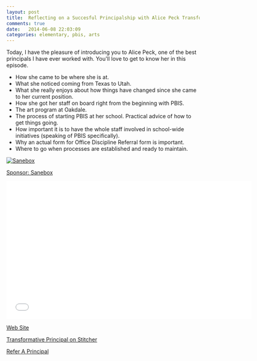 ```yaml
---
layout: post
title:  Reflecting on a Succesful Principalship with Alice Peck Transformative Principal 027
comments: true
date:   2014-06-08 22:03:09
categories: elementary, pbis, arts 
---
```


Today, I have the pleasure of introducing you to Alice Peck, one of the best principals I have ever worked with. You'll love to get to know her in this episode. 

* How she came to be where she is at. 
* What she noticed coming from Texas to Utah. 
* What she really enjoys about how things have changed since she came to her current position. 
* How she got her staff on board right from the beginning with PBIS. 
* The art program at Oakdale.
* The process of starting PBIS at her school. Practical advice of how to get things going. 
* How important it is to have the whole staff involved in school-wide initiatives (speaking of PBIS specifically). 
* Why an actual form for Office Discipline Referral form is important. 
* Where to go when processes are established and ready to maintain. 

<a href="http://mbsy.co/3jbnc" target="_blank" style="outline:none;border:none;"><img src="https://ambassador-api.s3.amazonaws.com/files/810_Sep_10_2013_00_03_15.jpg" alt="Sanebox" border="0" /></a>

[Sponsor: Sanebox](http://bit.ly/1mLVUtj)

<iframe style="border: none" src="//html5-player.libsyn.com/embed/destination/id/171591/height/360/width/640/theme/standard/direction/no/autoplay/no/autonext/no/thumbnail/yes/preload/no/no_addthis/no/" height="360" width="640" scrolling="no"  allowfullscreen webkitallowfullscreen mozallowfullscreen oallowfullscreen msallowfullscreen></iframe>

[Web Site](http://transformativeprincipal.com)

[Transformative Principal on Stitcher](http://www.stitcher.com/s?fid=44392&refid=stpr)

[Refer A Principal](https://docs.google.com/forms/d/1pI7a1e-rszZkDurFR2Jw9aXYjOX0XfCcJ-uTsgNiAmo/viewform)
